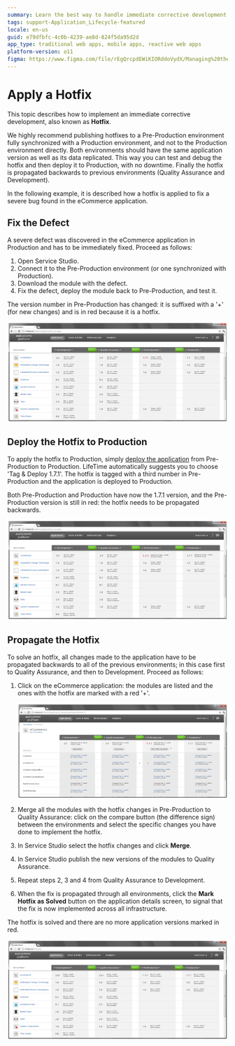 ```yaml
---
summary: Learn the best way to handle immediate corrective development situations, also known as Hotfix.
tags: support-Application_Lifecycle-featured
locale: en-us
guid: e79dfbfc-4c0b-4239-ae8d-824f5da95d2d
app_type: traditional web apps, mobile apps, reactive web apps
platform-version: o11
figma: https://www.figma.com/file/rEgQrcpdEWiKIORddoVydX/Managing%20the%20Applications%20Lifecycle?node-id=257:90
---
```


# Apply a Hotfix

This topic describes how to implement an immediate corrective development, also known as **Hotfix**.

We highly recommend publishing hotfixes to a Pre-Production environment fully synchronized with a Production environment, and not to the Production environment directly. Both environments should have the same application version as well as its data replicated. This way you can test and debug the hotfix and then deploy it to Production, with no downtime. Finally the hotfix is propagated backwards to previous environments (Quality Assurance and Development).

In the following example, it is described how a hotfix is applied to fix a severe bug found in the eCommerce application.

## Fix the Defect

A severe defect was discovered in the eCommerce application in Production and has to be immediately fixed. Proceed as follows:

1. Open Service Studio.
1. Connect it to the Pre-Production environment (or one synchronized with Production).
1. Download the module with the defect.
1. Fix the defect, deploy the module back to Pre-Production, and test it.

The version number in Pre-Production has changed: it is suffixed with a '+' (for new changes) and is in red because it is a hotfix.

![Screenshot showing the version number in Pre-Production environment suffixed with a '+' indicating a hotfix, highlighted in red.](images/apply-a-hotfix-1.png "Pre-Production Environment with Hotfix Version")

## Deploy the Hotfix to Production

To apply the hotfix to Production, simply [deploy the application](<deploy-an-application.md>) from Pre-Production to Production. LifeTime automatically suggests you to choose 'Tag &amp; Deploy 1.7.1'. The hotfix is tagged with a third number in Pre-Production and the application is deployed to Production.

Both Pre-Production and Production have now the 1.7.1 version, and the Pre-Production version is still in red: the hotfix needs to be propagated backwards.

![Screenshot of the deployment process with 'Tag & Deploy 1.7.1' highlighted, indicating the deployment of a hotfix to Production.](images/apply-a-hotfix-2.png "Deploying Hotfix to Production")

## Propagate the Hotfix

To solve an hotfix, all changes made to the application have to be propagated backwards to all of the previous environments; in this case first to Quality Assurance, and then to Development. Proceed as follows:

1. Click on the eCommerce application: the modules are listed and the ones with the hotfix are marked with a red '+'.

    ![Screenshot of the eCommerce application modules list with hotfix changes marked by a red '+' sign.](images/apply-a-hotfix-3.png "eCommerce Application Modules with Hotfix")   

1. Merge all the modules with the hotfix changes in Pre-Production to Quality Assurance: click on the compare button (the difference sign) between the environments and select the specific changes you have done to implement the hotfix.

1. In Service Studio select the hotfix changes and click **Merge**.

1. In Service Studio publish the new versions of the modules to Quality Assurance.

1. Repeat steps 2, 3 and 4 from Quality Assurance to Development.

1. When the fix is propagated through all environments, click the **Mark Hotfix as Solved** button on the application details screen, to signal that the fix is now implemented across all infrastructure.

The hotfix is solved and there are no more application versions marked in red.

![Screenshot showing the application versions with no red highlights, indicating that the hotfix has been successfully propagated and marked as solved.](images/apply-a-hotfix-5.png "Hotfix Marked as Solved")

